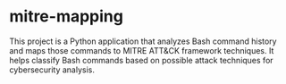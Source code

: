 # mitre-mapping
This project is a Python application that analyzes Bash command history and maps those commands to MITRE ATT&amp;CK framework techniques. It helps classify Bash commands based on possible attack techniques for cybersecurity analysis.
